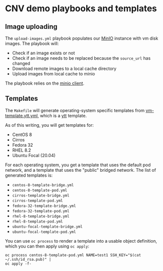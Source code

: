 # CNV demo playbooks and templates

## Image uploading

The `upload-images.yml` playbook populates our [MinIO][] instance with
vm disk images. The playbook will:

- Check if an image exists or not
- Check if an image needs to be replaced because the `source_url` has changed
- Download remote images to a local cache directory
- Upload images from local cache to minio

The playbook relies on the [minio client][].

[minio]: https://min.io/
[minio client]: https://docs.min.io/docs/minio-client-quickstart-guide.html

## Templates

The `Makefile` will generate operating-system specific templates from 
[vm-template.ytt.yml](vm-template.ytt.yml), which is a [ytt][]
template.

As of this writing, you will get templates for:

- CentOS 8
- Cirros
- Fedora 32
- RHEL 8.2
- Ubuntu Focal (20.04)

For each operating system, you get a template that uses the default pod
network, and a template that uses the "public" bridged network. The list of
generated templates is:

- `centos-8-template-bridge.yml`
- `centos-8-template-pod.yml`
- `cirros-template-bridge.yml`
- `cirros-template-pod.yml`
- `fedora-32-template-bridge.yml`
- `fedora-32-template-pod.yml`
- `rhel-8-template-bridge.yml`
- `rhel-8-template-pod.yml`
- `ubuntu-focal-template-bridge.yml`
- `ubuntu-focal-template-pod.yml`

You can use `oc process` to render a template into a usable object definition,
which you can then apply using `oc apply`:

```
oc process centos-8-template-pod.yml NAME=test1 SSH_KEY="$(cat ~/.ssh/id_rsa.pub)" |
oc apply -f-
```

[ytt]: https://get-ytt.io/
